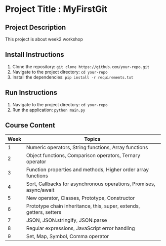 # Project Title : MyFirstGit

## Project Description
This project is about week2 workshop

## Install Instructions
1. Clone the repository: `git clone https://github.com/your-repo.git`
2. Navigate to the project directory: `cd your-repo`
3. Install the dependencies: `pip install -r requirements.txt`

## Run Instructions
1. Navigate to the project directory: `cd your-repo`
2. Run the application: `python main.py`

## Course Content

| Week | Topics                                                                 |
|------|------------------------------------------------------------------------|
| 1    | Numeric operators, String functions, Array functions                   |
| 2    | Object functions, Comparison operators, Ternary operator               |
| 3    | Function properties and methods, Higher order array functions          |
| 4    | Sort, Callbacks for asynchronous operations, Promises, async/await     |
| 5    | New operator, Classes, Prototype, Constructor                          |
| 6    | Prototype chain inheritance, this, super, extends, getters, setters    |
| 7    | JSON, JSON.stringify, JSON.parse                                       |
| 8    | Regular expressions, JavaScript error handling                         |
| 9    | Set, Map, Symbol, Comma operator                                       |

